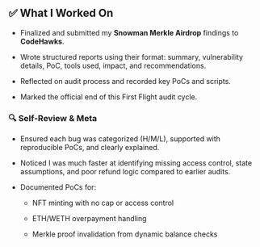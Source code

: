 ## ✅ What I Worked On

- Finalized and submitted my **Snowman Merkle Airdrop** findings to **CodeHawks**.
    
- Wrote structured reports using their format: summary, vulnerability details, PoC, tools used, impact, and recommendations.
    
- Reflected on audit process and recorded key PoCs and scripts.
    
- Marked the official end of this First Flight audit cycle.
    

### 🔍 Self-Review & Meta

- Ensured each bug was categorized (H/M/L), supported with reproducible PoCs, and clearly explained.
    
- Noticed I was much faster at identifying missing access control, state assumptions, and poor refund logic compared to earlier audits.
    
- Documented PoCs for:
    
    - NFT minting with no cap or access control
        
    - ETH/WETH overpayment handling
        
    - Merkle proof invalidation from dynamic balance checks